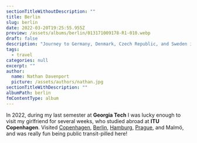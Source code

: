 ```yaml
---
sectionTitleWithoutDescription: ""
title: Berlin
slug: berlin
date: 2022-03-20T19:25:55.955Z
preview: /assets/albums/berlin/013171009178-R1-010.webp
draft: false
description: "Journey to Germany, Denmark, Czech Republic, and Sweden in 2022."
tags:
  - travel
categories: null
excerpt: ""
author:
  name: Nathan Davenport
  picture: /assets/authors/nathan.jpg
sectionTitleWithDescription: ""
albumPath: berlin
fmContentType: album
---
```


In 2022, during my last semester at **Georgia Tech** I was lucky enough to visit my girlfriend for several weeks, who studied abroad at **ITU Copenhagen**. Visited [Copenhagen](/album/copenhagen), [Berlin](/album/berlin), [Hamburg](/album/hamburg), [Prague](/album/copenhagen), and Malmö, and was really fun being public transit-pilled here!
